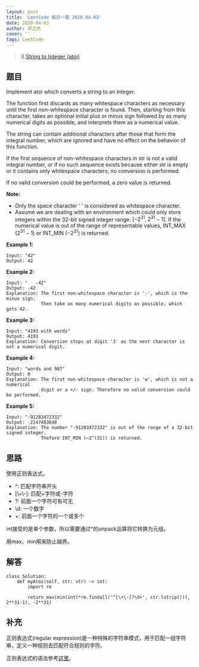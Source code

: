 ```yaml
---
layout: post
title: 'LeetCode 每日一题 2020.04.03'
date: 2020-04-03
author: 郑之杰
cover: ''
tags: LeetCode
---
```


> 8.[String to Integer (atoi)](https://leetcode-cn.com/problems/string-to-integer-atoi/)

## 题目
Implement atoi which converts a string to an integer.

The function first discards as many whitespace characters as necessary until the first non-whitespace character is found. Then, starting from this character, takes an optional initial plus or minus sign followed by as many numerical digits as possible, and interprets them as a numerical value.

The string can contain additional characters after those that form the integral number, which are ignored and have no effect on the behavior of this function.

If the first sequence of non-whitespace characters in str is not a valid integral number, or if no such sequence exists because either str is empty or it contains only whitespace characters, no conversion is performed.

If no valid conversion could be performed, a zero value is returned.

**Note:**

- Only the space character ' ' is considered as whitespace character.
- Assume we are dealing with an environment which could only store integers within the 32-bit signed integer range: $[−2^{31},  2^{31} − 1]$. If the numerical value is out of the range of representable values, INT_MAX $(2^{31} − 1)$ or INT_MIN $(−2^{31})$ is returned.

**Example 1:**
```
Input: "42"
Output: 42
```

**Example 2:**
```
Input: "   -42"
Output: -42
Explanation: The first non-whitespace character is '-', which is the minus sign.
             Then take as many numerical digits as possible, which gets 42.
```

**Example 3:**
```
Input: "4193 with words"
Output: 4193
Explanation: Conversion stops at digit '3' as the next character is not a numerical digit.
```

**Example 4:**
```
Input: "words and 987"
Output: 0
Explanation: The first non-whitespace character is 'w', which is not a numerical 
             digit or a +/- sign. Therefore no valid conversion could be performed.
```

**Example 5:**
```
Input: "-91283472332"
Output: -2147483648
Explanation: The number "-91283472332" is out of the range of a 32-bit signed integer.
             Thefore INT_MIN (−2^(31)) is returned.
```

## 思路
使用正则表达式。
- ^: 匹配字符串开头
- \[\\+\\-\]: 匹配+字符或-字符
- ?: 前面一个字符可有可无
- \d: 一个数字
- +: 前面一个字符的一个或多个

int接受的是单个参数，所以需要通过\*的unpack运算将它转换为元组。

用max、min用来防止越界。

## 解答
```
class Solution:
    def myAtoi(self, str: str) -> int:
        import re

        return max(min(int(*re.findall('^[\+\-]?\d+', str.lstrip())), 2**31-1), -2**31)
```

## 补充
正则表达式(regular expression)是一种特殊的字符串模式，用于匹配一组字符串，定义一种规则去匹配符合规则的字符。

正则表达式的语法参考[这里](https://www.runoob.com/regexp/regexp-syntax.html)。